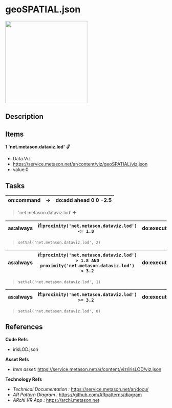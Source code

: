 # geoSPATIAL.json

[<img src="../../docu/images/geospatial.jpg" height="256"/>](https://youtu.be/UL8XRe5luu8)

## Description 

## Items 

__1 'net.metason.dataviz.lod'__  🔓
- Data.Viz
- https://service.metason.net/ar/content/viz/geoSPATIAL/viz.json
- value:0



## Tasks 

 | on:command |  &rarr; | do:add ahead 0 0 -2.5 |
 |---|---|---|
> 'net.metason.dataviz.lod' ➕
 
 | as:always | if:`proximity('net.metason.dataviz.lod') <= 1.8 `| do:execute |
 |---|---|---|
>  `setVal('net.metason.dataviz.lod', 2)`  
> 

 
 | as:always | if:`proximity('net.metason.dataviz.lod') > 1.8 AND proximity('net.metason.dataviz.lod') < 3.2`| do:execute |
 |---|---|---|
>  `setVal('net.metason.dataviz.lod', 1)`  
> 

 
 | as:always | if:`proximity('net.metason.dataviz.lod') >= 3.2 `| do:execute |
 |---|---|---|
>  `setVal('net.metason.dataviz.lod', 0)`  
> 


## References 

__Code Refs__

- irisLOD.json

__Asset Refs__

- _Item asset:_ https://service.metason.net/ar/content/viz/irisLOD/viz.json

__Technology Refs__

- _Technical Documentation :_ https://service.metason.net/ar/docu/
- _AR Pattern Diagram :_ https://github.com/ARpatterns/diagram
- _ARchi VR App :_ https://archi.metason.net
